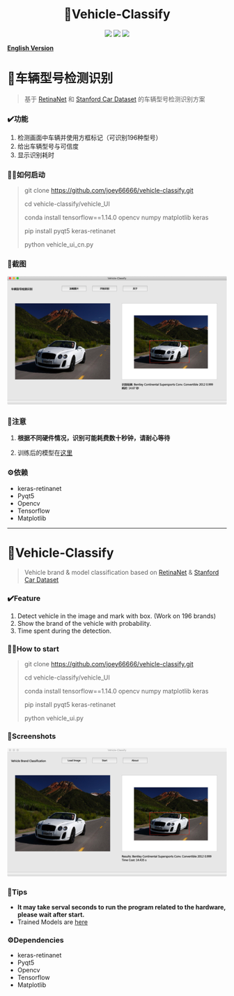 <p align="center">
  <h1 align="center">🚖Vehicle-Classify</h1>
  <p align="center">
    <a href="LICENSE"><img src="https://img.shields.io/github/license/joey66666/vehicle-classify?color=blue&style=flat-square"></a>
    <a href="https://github.com/joey66666/vehicle-classify/"><img src="https://img.shields.io/badge/Platform-Mac%20%7C%20Windows%20%7C%20Linux%20-brightgreen?color=red&style=flat-square"></a>
    <a href="http://hits.dwyl.io/joey66666/vehicle-classify" alt="hit count"><img src="http://hits.dwyl.io/joey66666/vehicle-classify.svg?style=flat-square" /></a> 
  </p>
</p>

**[English Version](#English)**

# 🚖车辆型号检测识别

> 基于 [RetinaNet](https://github.com/fizyr/keras-retinanet) 和 [Stanford Car Dataset](https://ai.stanford.edu/~jkrause/cars/car_dataset.html) 的车辆型号检测识别方案

### ✔️功能

1. 检测画面中车辆并使用方框标记（可识别196种型号）
2. 给出车辆型号与可信度
3. 显示识别耗时

### 👋🏻如何启动

> git clone https://github.com/joey66666/vehicle-classify.git
> 
> cd vehicle-classify/vehicle_UI
>
> conda install tensorflow==1.14.0 opencv numpy matplotlib keras
>
> pip install pyqt5 keras-retinanet 
>
> python vehicle_ui_cn.py

### 📸截图

<img src="pics/ui_cn.png" style="zoom:50%;" />

### 📃注意

1. **根据不同硬件情况，识别可能耗费数十秒钟，请耐心等待**

2. 训练后的模型在[这里](https://github.com/joey66666/vehicle-classify/releases)

### ⚙️依赖

- keras-retinanet
- Pyqt5
- Opencv
- Tensorflow
- Matplotlib

---

# <span id="English">🚖Vehicle-Classify</span>

> Vehicle brand &amp; model classification based on [RetinaNet](https://github.com/fizyr/keras-retinanet) & [Stanford Car Dataset](https://ai.stanford.edu/~jkrause/cars/car_dataset.html)

### ✔️Feature

1. Detect vehicle in the image and mark with box. (Work on 196 brands)
2. Show the brand of the vehicle with probability.
3. Time spent during the detection.

### 👋🏻How to start

> git clone https://github.com/joey66666/vehicle-classify.git
> 
> cd vehicle-classify/vehicle_UI
> 
> conda install tensorflow==1.14.0 opencv numpy matplotlib keras
>
> pip install pyqt5 keras-retinanet 
>
> python vehicle_ui.py

### 📸Screenshots

<img src="pics/ui_en.png" style="zoom:50%;" />

### 📃Tips

- **It may take serval seconds to run the program related to the hardware, please wait after start.**
- Trained Models are [here](https://github.com/joey66666/vehicle-classify/releases)

### ⚙️Dependencies 

- keras-retinanet
- Pyqt5
- Opencv
- Tensorflow
- Matplotlib
